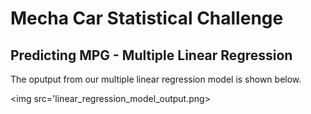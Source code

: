 # Mecha Car Statistical Challenge
## Predicting MPG - Multiple Linear Regression
The oputput from our multiple linear regression model is shown below.

<img src='linear_regression_model_output.png>


